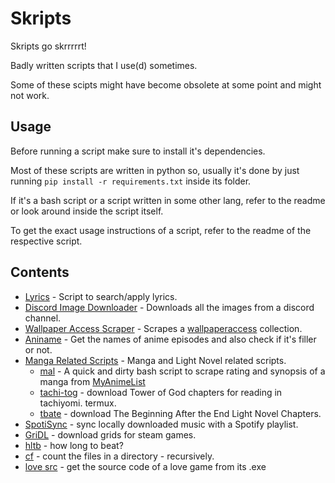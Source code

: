 # Skripts

Skripts go skrrrrrt!

Badly written scripts that I use(d) sometimes.

Some of these scipts might have become obsolete at some point and might not work.

## Usage

Before running a script make sure to install it's dependencies.

Most of these scripts are written in python so, usually it's done by just running `pip install -r requirements.txt` inside its folder.

If it's a bash script or a script written in some other lang, refer to the readme or look around inside the script itself.

To get the exact usage instructions of a script, refer to the readme of the respective script.

## Contents

- [Lyrics](./Lyrics/) - Script to search/apply lyrics.
- [Discord Image Downloader](./Discord%20Image%20Downloader/) - Downloads all the images from a discord channel.
- [Wallpaper Access Scraper](./WallpaperAccess%20Scraper/) - Scrapes a [wallpaperaccess](https://wallpaperaccess.com) collection.
- [Aniname](./Aniname/) - Get the names of anime episodes and also check if it's filler or not.
- [Manga Related Scripts](./Manga%20Related) - Manga and Light Novel related scripts.
  - [mal](./Manga%20Related/mal) - A quick and dirty bash script to scrape rating and synopsis of a manga from [MyAnimeList](https://myanimelist.net/)
  - [tachi-tog](./Manga%20Related/tachi-tog) - download Tower of God chapters for reading in tachiyomi. termux.
  - [tbate](./Manga%20Related/tbate) - download The Beginning After the End Light Novel Chapters.
- [SpotiSync](./SpotiSync/) - sync locally downloaded music with a Spotify playlist.
- [GriDL](./gridl) - download grids for steam games.
- [hltb](https://github.com/s1as3r/hltb) - how long to beat?
- [cf](./cf) - count the files in a directory - recursively.
- [love src](./love_src) - get the source code of a love game from its .exe
